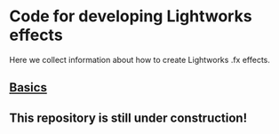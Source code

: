 # Code for developing Lightworks effects
Here we collect information about how to create Lightworks .fx effects.


## [Basics](Basics)
  
## This repository is still under construction!
